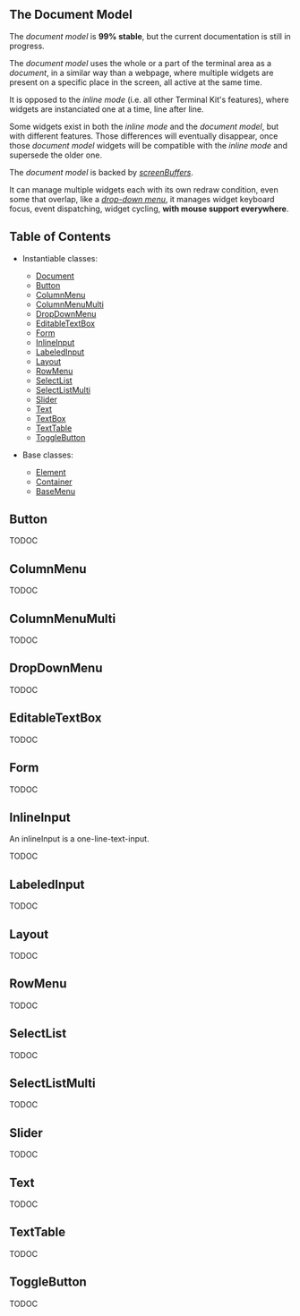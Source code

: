

<a name="top"></a>
<a name="ref.document-model"></a>
## The Document Model

The *document model* is **99% stable**, but the current documentation is still in progress.

The *document model* uses the whole or a part of the terminal area as a *document*, in a similar way than a webpage,
where multiple widgets are present on a specific place in the screen, all active at the same time.

It is opposed to the *inline mode* (i.e. all other Terminal Kit's features), where widgets are instanciated 
one at a time, line after line.

Some widgets exist in both the *inline mode* and the *document model*, but with different features.
Those differences will eventually disappear, once those *document model* widgets will be compatible with the *inline mode*
and supersede the older one.

The *document model* is backed by [*screenBuffers*](ScreenBuffer.md#top).

It can manage multiple widgets each with its own redraw condition, even some that overlap, like a [*drop-down menu*](DropDownMenu.md#top),
it manages widget keyboard focus, event dispatching, widget cycling, **with mouse support everywhere**.



<a name="toc"></a>
## Table of Contents

* Instantiable classes:
	* [Document](Document.md#top)
	* [Button](#ref.Button)
	* [ColumnMenu](#ref.ColumnMenu)
	* [ColumnMenuMulti](#ref.ColumnMenuMulti)
	* [DropDownMenu](#ref.DropDownMenu)
	* [EditableTextBox](#ref.EditableTextBox)
	* [Form](#ref.Form)
	* [InlineInput](#ref.InlineInput)
	* [LabeledInput](#ref.LabeledInput)
	* [Layout](#ref.Layout)
	* [RowMenu](#ref.RowMenu)
	* [SelectList](#ref.SelectList)
	* [SelectListMulti](#ref.SelectListMulti)
	* [Slider](#ref.Slider)
	* [Text](#ref.Text)
	* [TextBox](#ref.TextBox)
	* [TextTable](#ref.TextTable)
	* [ToggleButton](#ref.ToggleButton)

* Base classes:
	* [Element](Element.md#top)
	* [Container](Container.md#top)
	* [BaseMenu](BaseMenu.md#top)



<a name="ref.Button"></a>
## Button

TODOC



<a name="ref.ColumnMenu"></a>
## ColumnMenu

TODOC



<a name="ref.ColumnMenuMulti"></a>
## ColumnMenuMulti

TODOC



<a name="ref.DropDownMenu"></a>
## DropDownMenu

TODOC



<a name="ref.EditableTextBox"></a>
## EditableTextBox

TODOC



<a name="ref.Form"></a>
## Form

TODOC



<a name="ref.InlineInput"></a>
## InlineInput

An inlineInput is a one-line-text-input.

TODOC



<a name="ref.LabeledInput"></a>
## LabeledInput

TODOC



<a name="ref.Layout"></a>
## Layout

TODOC



<a name="ref.RowMenu"></a>
## RowMenu

TODOC



<a name="ref.SelectList"></a>
## SelectList

TODOC



<a name="ref.SelectListMulti"></a>
## SelectListMulti

TODOC



<a name="ref.Slider"></a>
## Slider

TODOC



<a name="ref.Text"></a>
## Text

TODOC



<a name="ref.TextTable"></a>
## TextTable

TODOC



<a name="ref.ToggleButton"></a>
## ToggleButton

TODOC

